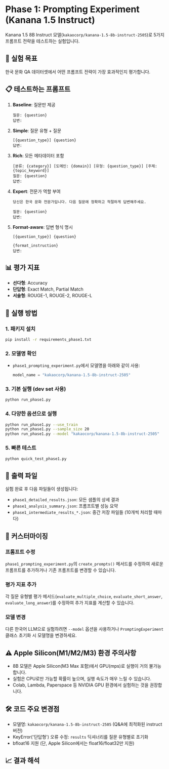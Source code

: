 # Phase 1: Prompting Experiment (Kanana 1.5 Instruct)

Kanana 1.5 8B Instruct 모델(`kakaocorp/kanana-1.5-8b-instruct-2505`)로 5가지 프롬프트 전략을 테스트하는 실험입니다.

## 🎯 실험 목표

한국 문화 QA 데이터셋에서 어떤 프롬프트 전략이 가장 효과적인지 평가합니다.

## 📋 테스트하는 프롬프트

1. **Baseline**: 질문만 제공
   ```
   질문: {question}
   답변:
   ```

2. **Simple**: 질문 유형 + 질문
   ```
   [{question_type}] {question}
   답변:
   ```

3. **Rich**: 모든 메타데이터 포함
   ```
   [분류: {category}] [도메인: {domain}] [유형: {question_type}] [주제: {topic_keyword}]
   질문: {question}
   답변:
   ```

4. **Expert**: 전문가 역할 부여
   ```
   당신은 한국 문화 전문가입니다. 다음 질문에 정확하고 적절하게 답변해주세요.
   
   질문: {question}
   답변:
   ```

5. **Format-aware**: 답변 형식 명시
   ```
   [{question_type}] {question}
   
   {format_instruction}
   답변:
   ```

## 📊 평가 지표

- **선다형**: Accuracy
- **단답형**: Exact Match, Partial Match
- **서술형**: ROUGE-1, ROUGE-2, ROUGE-L

## 🚀 실행 방법

### 1. 패키지 설치
```bash
pip install -r requirements_phase1.txt
```

### 2. 모델명 확인
- `phase1_prompting_experiment.py`에서 모델명을 아래와 같이 사용:
  ```python
  model_name = "kakaocorp/kanana-1.5-8b-instruct-2505"
  ```

### 3. 기본 실행 (dev set 사용)
```bash
python run_phase1.py
```

### 4. 다양한 옵션으로 실행
```bash
python run_phase1.py --use_train
python run_phase1.py --sample_size 20
python run_phase1.py --model "kakaocorp/kanana-1.5-8b-instruct-2505"
```

### 5. 빠른 테스트
```bash
python quick_test_phase1.py
```

## 📁 출력 파일

실험 완료 후 다음 파일들이 생성됩니다:

- `phase1_detailed_results.json`: 모든 샘플의 상세 결과
- `phase1_analysis_summary.json`: 프롬프트별 성능 요약
- `phase1_intermediate_results_*.json`: 중간 저장 파일들 (10개씩 처리할 때마다)

## 🔧 커스터마이징

### 프롬프트 수정
`phase1_prompting_experiment.py`의 `create_prompts()` 메서드를 수정하여 새로운 프롬프트를 추가하거나 기존 프롬프트를 변경할 수 있습니다.

### 평가 지표 추가
각 질문 유형별 평가 메서드(`evaluate_multiple_choice`, `evaluate_short_answer`, `evaluate_long_answer`)를 수정하여 추가 지표를 계산할 수 있습니다.

### 모델 변경
다른 한국어 LLM으로 실험하려면 `--model` 옵션을 사용하거나 `PromptingExperiment` 클래스 초기화 시 모델명을 변경하세요.

## ⚠️ Apple Silicon(M1/M2/M3) 환경 주의사항
- 8B 모델은 Apple Silicon(M3 Max 포함)에서 GPU(mps)로 실행이 거의 불가능합니다.
- 실험은 CPU로만 가능할 확률이 높으며, 실행 속도가 매우 느릴 수 있습니다.
- Colab, Lambda, Paperspace 등 NVIDIA GPU 환경에서 실험하는 것을 권장합니다.

## 🛠️ 코드 주요 변경점
- 모델명: `kakaocorp/kanana-1.5-8b-instruct-2505` (Q&A에 최적화된 instruct 버전)
- KeyError('단답형') 오류 수정: `results` 딕셔너리를 질문 유형별로 초기화
- bfloat16 지원 (단, Apple Silicon에서는 float16/float32만 지원)

## 📈 결과 해석
